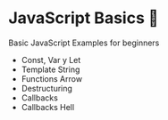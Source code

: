 # JavaScript Basics 🔰
Basic JavaScript Examples for beginners

- Const, Var y Let
- Template String
- Functions Arrow
- Destructuring 
- Callbacks
- Callbacks Hell

